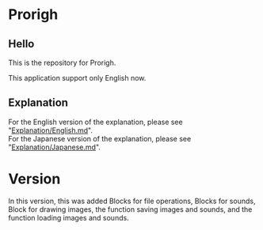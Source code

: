 # Prorigh
## Hello
This is the repository for Prorigh.  
  
This application support only English now.  

  
## Explanation
For the English version of the explanation, please see "[Explanation/English.md](./Explanation/English.md)".  
For the Japanese version of the explanation, please see "[Explanation/Japanese.md](./Explanation/Japanese.md)".  
  
  
  

# Version  
In this version, this was added Blocks for file operations, Blocks for sounds, Block for drawing images, the function saving images and sounds, and the function loading images and sounds.
